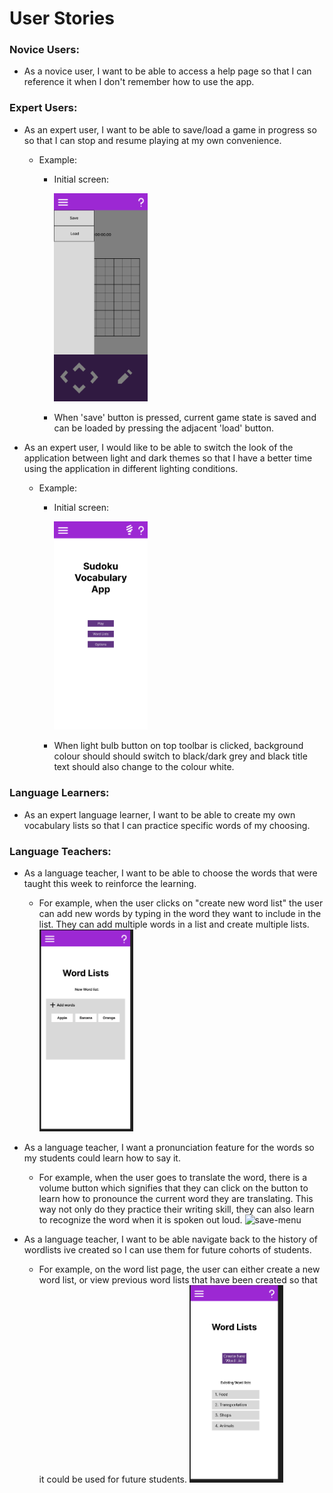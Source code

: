 # User Stories

### Novice Users:
- As a novice user, I want to be able to access a help page so that I can reference it when I don't 
  remember how to use the app.

### Expert Users:
- As an expert user, I want to be able to save/load a game in progress so
  so that I can stop and resume playing at my own convenience.

  - Example:
    - Initial screen:
      
      <img src="./user-story-assets/save-menu.png" alt="save-menu" width="150px">
    
    - When 'save' button is pressed, current game state is saved and can be loaded 
     by pressing the adjacent 'load' button.


- As an expert user, I would like to be able to switch the look of the 
  application between light and dark themes so that I have a better
  time using the application in different lighting conditions.

  - Example:
    - Initial screen: 
    
      <img src="./user-story-assets/main-menu.png" alt="main menu" width="150px">
      
    - When light bulb button on top toolbar is clicked, background colour should
      should switch to black/dark grey and black title text should also
      change to the colour white.

### Language Learners:

- As an expert language learner, I want to be able to create my own vocabulary lists
  so that I can practice specific words of my choosing.

### Language Teachers:
- As a language teacher, I want to be able to choose the words that were taught this week to reinforce the learning.

  - For example, when the user clicks on "create new word list" the user can add new words by typing in the word they want to include in the list. They can add multiple words in a list and create multiple lists.
    <img src="./user-story-assets/adding_words.png" alt="save-menu" width="150px">


- As a language teacher, I want a pronunciation feature for the words so my students could learn how to say it.
  
  - For example, when the user goes to translate the word, there is a volume button which signifies that they can click on the button to learn how to pronounce the current word they are translating. This way not only do they practice their writing skill, they can also learn to recognize the word when it is spoken out loud.
    <img src="./user-story-assets/pronunciation.png" alt="save-menu" width="150px">



- As a language teacher, I want to be able navigate back to the history of wordlists ive created so I can use them for future cohorts of students.
  - For example, on the word list page, the user can either create a new word list, or view previous word lists that have been created so that it could be used for future students.
    <img src="./user-story-assets/previous_wordlists.png" alt="save-menu" width="150px">
